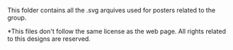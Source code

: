 This folder contains all the .svg arquives used for posters related to the group.

\*This files don't follow the same license as the web page. All rights related to this designs are reserved.
